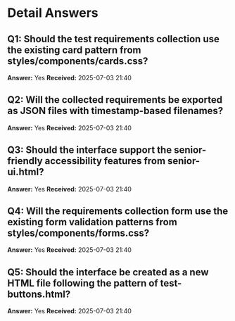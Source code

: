 # Detail Answers

## Q1: Should the test requirements collection use the existing card pattern from styles/components/cards.css?
**Answer:** Yes
**Received:** 2025-07-03 21:40

## Q2: Will the collected requirements be exported as JSON files with timestamp-based filenames?
**Answer:** Yes
**Received:** 2025-07-03 21:40

## Q3: Should the interface support the senior-friendly accessibility features from senior-ui.html?
**Answer:** Yes
**Received:** 2025-07-03 21:40

## Q4: Will the requirements collection form use the existing form validation patterns from styles/components/forms.css?
**Answer:** Yes
**Received:** 2025-07-03 21:40

## Q5: Should the interface be created as a new HTML file following the pattern of test-buttons.html?
**Answer:** Yes
**Received:** 2025-07-03 21:40